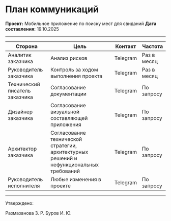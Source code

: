 # План коммуникаций

**Проект:** Мобильное приложение по поиску мест для свиданий
**Дата составления:** 19.10.2025

---

| Сторона | Цель | Контакт | Частота |
|------|------|-----------|----------------|
| Аналитик заказчика | Анализ рисков | Telegram | Раз в месяц |
| Руководитель заказчика | Контроль за ходом выполнения проекта  | Telegram | Раз в месяц |
| Технический писатель заказчика | Согласование документации | Telegram | По запросу |
| Дизайнер заказчика | Согласование визуальной составляющей приложения | Telegram | По запросу |
| Архитектор заказчика | Согласование технической стратегии, архитектурных решений и нефункциональных требований | Telegram | По запросу |
| Руководитель исполнителя | Любые изменения в проекте | Telegram | По запросу |

---

Утверждено:

Размазанова З. Р.
Буров И. Ю.

